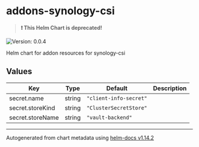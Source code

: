 # addons-synology-csi

> **:exclamation: This Helm Chart is deprecated!**

![Version: 0.0.4](https://img.shields.io/badge/Version-0.0.4-informational?style=flat-square)

Helm chart for addon resources for synology-csi

## Values

| Key | Type | Default | Description |
|-----|------|---------|-------------|
| secret.name | string | `"client-info-secret"` |  |
| secret.storeKind | string | `"ClusterSecretStore"` |  |
| secret.storeName | string | `"vault-backend"` |  |

----------------------------------------------
Autogenerated from chart metadata using [helm-docs v1.14.2](https://github.com/norwoodj/helm-docs/releases/v1.14.2)
